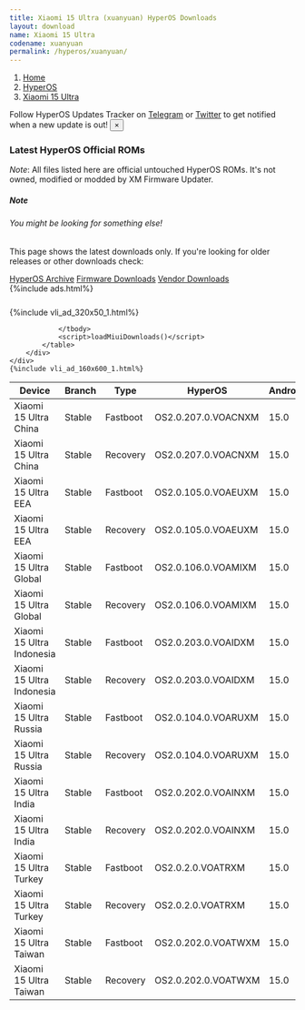 ```yaml
---
title: Xiaomi 15 Ultra (xuanyuan) HyperOS Downloads
layout: download
name: Xiaomi 15 Ultra
codename: xuanyuan
permalink: /hyperos/xuanyuan/
---
```

<nav aria-label="breadcrumb">
    <ol class="breadcrumb">
        <li class="breadcrumb-item"><a href="/">Home</a></li>
        <li class="breadcrumb-item"><a href="/hyperos/">HyperOS</a></li>
        <li class="breadcrumb-item active" aria-current="page"><a href="/hyperos/xuanyuan/">Xiaomi 15 Ultra</a></li>
    </ol>
</nav>
<div class="alert alert-primary alert-dismissible fade show" role="alert">
    Follow HyperOS Updates Tracker on <a href="https://t.me/MIUIUpdatesTracker" class="alert-link">Telegram</a>
     or <a href="https://twitter.com/MiFwUpdater" class="alert-link">Twitter</a> to get notified when a new update is out!
    <button type="button" class="close" data-dismiss="alert" aria-label="Close">
        <span aria-hidden="true">&times;</span>
    </button>
</div>

### Latest HyperOS Official ROMs
*Note*: All files listed here are official untouched HyperOS ROMs. It's not owned, modified or modded by XM Firmware Updater.
<div class="card">
  <div class="card-body">
    <h5 class="card-title">Note</h5>
    <h6 class="card-subtitle mb-2 text-muted">You might be looking for something else!</h6>
    <p class="card-text">This page shows the latest downloads only.
     If you're looking for older releases or other downloads check:</p>
    <a href="/archive/hyperos/xuanyuan/" class="card-link">HyperOS Archive</a>
    <a href="/firmware/xuanyuan/" class="card-link">Firmware Downloads</a>
    <a href="/vendor/xuanyuan/" class="card-link">Vendor Downloads</a>
  </div>
</div>
{%include ads.html%}
<div class="row justify-content-center">
    <div class="col-10">
        <div class="table-responsive-md" style="margin-top: 25px;">
            {%include vli_ad_320x50_1.html%}
            <table id="miui" class="display dt-responsive nowrap compact table table-striped table-hover table-sm">
                <thead class="thead-dark">
                    <tr>
                        <th data-ref="device">Device</th>
                        <th data-ref="branch">Branch</th>
                        <th data-ref="type">Type</th>
                        <th data-ref="miui">HyperOS</th>
                        <th data-ref="android">Android</th>
                        <th data-ref="size">Size</th>
                        <th data-ref="size">Date</th>
                        <th data-ref="link">Link</th>
                    </tr>
                </thead>
                <tbody>
                <tr><td>Xiaomi 15 Ultra China</td><td>Stable</td><td>Fastboot</td><td>OS2.0.207.0.VOACNXM</td><td>15.0</td><td>11.5 GB</td><td>2025-06-08</td><td><a href="/hyperos/xuanyuan/stable/OS2.0.207.0.VOACNXM/">Download</a></td></tr>
<tr><td>Xiaomi 15 Ultra China</td><td>Stable</td><td>Recovery</td><td>OS2.0.207.0.VOACNXM</td><td>15.0</td><td>9.2 GB</td><td>2025-06-12</td><td><a href="/hyperos/xuanyuan/stable/OS2.0.207.0.VOACNXM/">Download</a></td></tr>
<tr><td>Xiaomi 15 Ultra EEA</td><td>Stable</td><td>Fastboot</td><td>OS2.0.105.0.VOAEUXM</td><td>15.0</td><td>10.4 GB</td><td>2025-05-14</td><td><a href="/hyperos/xuanyuan/stable/OS2.0.105.0.VOAEUXM/">Download</a></td></tr>
<tr><td>Xiaomi 15 Ultra EEA</td><td>Stable</td><td>Recovery</td><td>OS2.0.105.0.VOAEUXM</td><td>15.0</td><td>8.5 GB</td><td>2025-05-26</td><td><a href="/hyperos/xuanyuan/stable/OS2.0.105.0.VOAEUXM/">Download</a></td></tr>
<tr><td>Xiaomi 15 Ultra Global</td><td>Stable</td><td>Fastboot</td><td>OS2.0.106.0.VOAMIXM</td><td>15.0</td><td>10.9 GB</td><td>2025-05-14</td><td><a href="/hyperos/xuanyuan/stable/OS2.0.106.0.VOAMIXM/">Download</a></td></tr>
<tr><td>Xiaomi 15 Ultra Global</td><td>Stable</td><td>Recovery</td><td>OS2.0.106.0.VOAMIXM</td><td>15.0</td><td>8.4 GB</td><td>2025-05-28</td><td><a href="/hyperos/xuanyuan/stable/OS2.0.106.0.VOAMIXM/">Download</a></td></tr>
<tr><td>Xiaomi 15 Ultra Indonesia</td><td>Stable</td><td>Fastboot</td><td>OS2.0.203.0.VOAIDXM</td><td>15.0</td><td>10.3 GB</td><td>2025-06-22</td><td><a href="/hyperos/xuanyuan/stable/OS2.0.203.0.VOAIDXM/">Download</a></td></tr>
<tr><td>Xiaomi 15 Ultra Indonesia</td><td>Stable</td><td>Recovery</td><td>OS2.0.203.0.VOAIDXM</td><td>15.0</td><td>8.5 GB</td><td>2025-07-01</td><td><a href="/hyperos/xuanyuan/stable/OS2.0.203.0.VOAIDXM/">Download</a></td></tr>
<tr><td>Xiaomi 15 Ultra Russia</td><td>Stable</td><td>Fastboot</td><td>OS2.0.104.0.VOARUXM</td><td>15.0</td><td>10.6 GB</td><td>2025-05-21</td><td><a href="/hyperos/xuanyuan/stable/OS2.0.104.0.VOARUXM/">Download</a></td></tr>
<tr><td>Xiaomi 15 Ultra Russia</td><td>Stable</td><td>Recovery</td><td>OS2.0.104.0.VOARUXM</td><td>15.0</td><td>8.3 GB</td><td>2025-05-23</td><td><a href="/hyperos/xuanyuan/stable/OS2.0.104.0.VOARUXM/">Download</a></td></tr>
<tr><td>Xiaomi 15 Ultra India</td><td>Stable</td><td>Fastboot</td><td>OS2.0.202.0.VOAINXM</td><td>15.0</td><td>9.0 GB</td><td>2025-06-22</td><td><a href="/hyperos/xuanyuan/stable/OS2.0.202.0.VOAINXM/">Download</a></td></tr>
<tr><td>Xiaomi 15 Ultra India</td><td>Stable</td><td>Recovery</td><td>OS2.0.202.0.VOAINXM</td><td>15.0</td><td>8.3 GB</td><td>2025-06-30</td><td><a href="/hyperos/xuanyuan/stable/OS2.0.202.0.VOAINXM/">Download</a></td></tr>
<tr><td>Xiaomi 15 Ultra Turkey</td><td>Stable</td><td>Fastboot</td><td>OS2.0.2.0.VOATRXM</td><td>15.0</td><td>9.9 GB</td><td>2025-01-16</td><td><a href="/hyperos/xuanyuan/stable/OS2.0.2.0.VOATRXM/">Download</a></td></tr>
<tr><td>Xiaomi 15 Ultra Turkey</td><td>Stable</td><td>Recovery</td><td>OS2.0.2.0.VOATRXM</td><td>15.0</td><td>8.3 GB</td><td>2025-03-02</td><td><a href="/hyperos/xuanyuan/stable/OS2.0.2.0.VOATRXM/">Download</a></td></tr>
<tr><td>Xiaomi 15 Ultra Taiwan</td><td>Stable</td><td>Fastboot</td><td>OS2.0.202.0.VOATWXM</td><td>15.0</td><td>9.5 GB</td><td>2025-06-22</td><td><a href="/hyperos/xuanyuan/stable/OS2.0.202.0.VOATWXM/">Download</a></td></tr>
<tr><td>Xiaomi 15 Ultra Taiwan</td><td>Stable</td><td>Recovery</td><td>OS2.0.202.0.VOATWXM</td><td>15.0</td><td>8.3 GB</td><td>2025-07-01</td><td><a href="/hyperos/xuanyuan/stable/OS2.0.202.0.VOATWXM/">Download</a></td></tr>

                </tbody>
                <script>loadMiuiDownloads()</script>
            </table>
        </div>
    </div>
    {%include vli_ad_160x600_1.html%}
</div>
